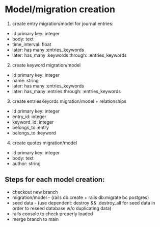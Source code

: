 # Model/migration creation

1. create entry migration/model for journal entries:
  - id primary key: integer
  - body: text
  - time_interval: float
  - later: has many :entries_keywords
  - later: has_many :keywords through: :entries_keywords

2. create keyword migration/model
  - id primary key: integer
  - name: string
  - later: has many :entries_keywords
  - later: has_many :entries through: :entries_keywords

3. create entriesKeyords migration/model + relationships
  - id primary key: integer
  - entry_id: integer
  - keyword_id: integer
  - belongs_to :entry
  - belongs_to :keyword

4. create quotes migration/model
  - id primary key: integer
  - body: text
  - author: string


## Steps for each model creation:
- checkout new branch
- migration/model - (rails db:create + rails db:migrate bc postgres)
- seed data - (use dependent: destroy && <CategoryName>.destroy_all for seed data in order to reseed database w/o duplicating data)
- rails console to check properly loaded
- merge branch to main
